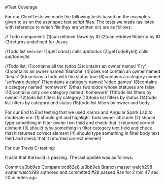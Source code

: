  #Test Coverage
 
 For our ClientTests we made the following tests based on the examples given to us on 
 the user spec test script files. The tests we made (as listed with reference to which file they are written on) are as
 follows:
 
 // Todo component:
 (1)can retrieve Dawn by ID
 (2)can retrieve Roberta by ID
 (3)returns undefined for Jesus
 
 //Todo list service:
 (1)getTodos() calls api/todos
 (2)getTodoById() calls api/todos/id
 
 //Todo list:
 (1)contains all the todos
 (2)contains an owner named 'Fry'
 (3)contains an owner named 'Blanche'
 (4)does not contain an owner named 'Jesus'
 (5)contains a todo with the status true
 (6)contains a category named 'software design'
 (7)contains a category named 'video games'
 (8)contains a category named 'homework'
 (9)has two todos whose statuses are false
 (10)contains only one category named 'homework'
 (11)todo list filters by owner
 (12)todo list filters by category
 (13)todo list filters by status
 (14)todo list filters by category and status
 (15)todo list filters by owner and body
 
 
For our End to End testing that we used Karma and Angular Spark Lab to moderate are:
(1) should get and highlight Todo owner attribute
(2) should type something in filter owner text field and check that it returned correct element
(3) should type something in filter category text field and check that it returned correct element
(4) should type something in filter body text field and check that it returned correct element

 For our Travis CI testing:
 
 It said that the build is passing. 
   The last update was as follows:
  
  Commit a3bb9eb 
  Compare bcd62e8..a3bb9eb 
  Branch master 
  welch298 avatar welch298 authored and committed
  #29 passed
  Ran for 2 min 47 sec
  20 minutes ago

